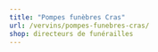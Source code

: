 ```yaml
---
title: "Pompes funèbres Cras"
url: /vervins/pompes-funebres-cras/
shop: directeurs de funérailles
---
```

